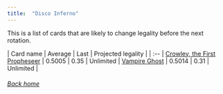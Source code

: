 ```yaml
---
title:  "Disco Inferno"
---
```


This is a list of cards that are likely to change legality before the next rotation.

| Card name | Average | Last | Projected legality |
| :-- |
[Crowley, the First Propheseer](https://db.ygoprodeck.com/card/?search=Crowley,%20the%20First%20Propheseer) | 0.5005 | 0.35 | Unlimited |
[Vampire Ghost](https://db.ygoprodeck.com/card/?search=Vampire%20Ghost) | 0.5014 | 0.31 | Unlimited |

###### [Back home](index)